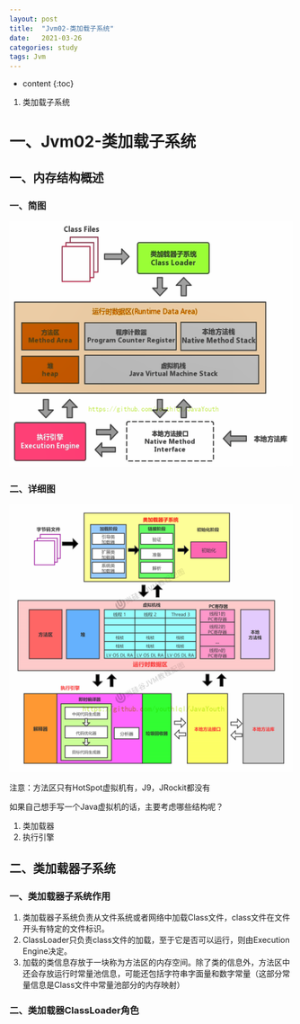 ```yaml
---
layout: post
title:  "Jvm02-类加载子系统"
date:   2021-03-26
categories: study
tags: Jvm
---
```


* content
{:toc}

1. 类加载子系统




# 一、Jvm02-类加载子系统

## 一、内存结构概述
### 一、简图
![内存结构概述简图](/assets/01.java提升计划/02.jvm/02/内存结构概述简图.png)

### 二、详细图
![内存结构概述详细图](/assets/01.java提升计划/02.jvm/02/内存结构概述详细图.jpg)

注意：方法区只有HotSpot虚拟机有，J9，JRockit都没有

如果自己想手写一个Java虚拟机的话，主要考虑哪些结构呢？
1. 类加载器
2. 执行引擎

## 二、类加载器子系统
### 一、类加载器子系统作用
1. 类加载器子系统负责从文件系统或者网络中加载Class文件，class文件在文件开头有特定的文件标识。
2. ClassLoader只负责class文件的加载，至于它是否可以运行，则由Execution Engine决定。
3. 加载的类信息存放于一块称为方法区的内存空间。除了类的信息外，方法区中还会存放运行时常量池信息，可能还包括字符串字面量和数字常量（这部分常量信息是Class文件中常量池部分的内存映射）

### 二、类加载器ClassLoader角色

























